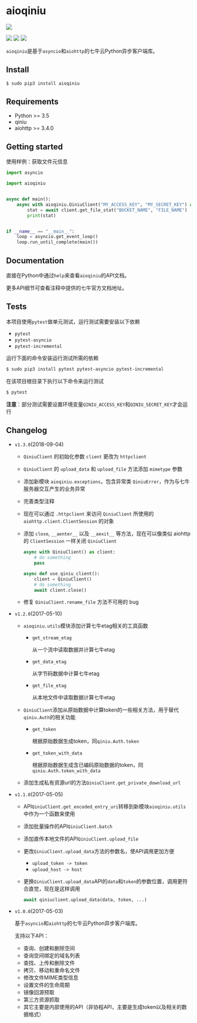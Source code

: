 # aioqiniu

[![][qiniu_logo]](https://www.qiniu.com)

![][version] ![][license] ![][python]

`aioqiniu`是基于`asyncio`和`aiohttp`的七牛云Python异步客户端库。

## Install

```bash
$ sudo pip3 install aioqiniu
```

## Requirements

* Python &gt;= 3.5
* qiniu
* aiohttp &gt;= 3.4.0

## Getting started

使用样例：获取文件元信息

```python
import asyncio

import aioqiniu


async def main():
    async with aioqiniu.QiniuClient("MY_ACCESS_KEY", "MY_SECRET_KEY") as client:
        stat = await client.get_file_stat("BUCKET_NAME", "FILE_NAME")
        print(stat)


if __name__ == "__main__":
    loop = asyncio.get_event_loop()
    loop.run_until_complete(main())
```

## Documentation

直接在Python中通过`help`来查看`aioqiniu`的API文档。

更多API细节可查看注释中提供的七牛官方文档地址。

## Tests

本项目使用`pytest`做单元测试，运行测试需要安装以下依赖

* `pytest`
* `pytest-asyncio`
* `pytest-incremental`

运行下面的命令安装运行测试所需的依赖

```bash
$ sudo pip3 install pytest pytest-asyncio pytest-incremental
```

在该项目根目录下执行以下命令来运行测试

```bash
$ pytest
```

**注意**：部分测试需要设置环境变量`QINIU_ACCESS_KEY`和`QINIU_SECRET_KEY`才会运行

## Changelog

* `v1.3.0`(2018-09-04)

    * `QiniuClient` 的初始化参数 `client` 更改为 `httpclient`
    * `QiniuClient` 的 `upload_data` 和 `upload_file` 方法添加 `mimetype` 参数
    * 添加新模块 `aioqiniu.exceptions`，包含异常类 `QiniuError`，作为与七牛服务器交互产生的业务异常
    * 完善类型注释
    * 现在可以通过 `.httpclient` 来访问 `QiniuClient` 所使用的 `aiohttp.client.ClientSession` 的对象
    * 添加 `close`, `__aenter__` 以及 `__aexit__` 等方法，现在可以像类似 aiohttp 的 `ClientSession` 一样关闭 `QiniuClient`

        ```python
        async with QiniuClient() as client:
            # do something
            pass
        ```

        ```python
        async def use_qiniu_client():
            client = QiniuClient()
            # do something
            await client.close()
        ```
    * 修复 `QiniuClient.rename_file` 方法不可用的 bug

* `v1.2.0`(2017-05-10)

    * `aioqiniu.utils`模块添加计算七牛etag相关的工具函数

        * `get_stream_etag`

            从一个流中读取数据并计算七牛etag

        * `get_data_etag`

            从字节码数据中计算七牛etag

        * `get_file_etag`

            从本地文件中读取数据计算七牛etag

    * `QiniuClient`添加从原始数据中计算token的一些相关方法，用于替代`qiniu.Auth`的相关功能

        * `get_token`

            根据原始数据生成token，同`qiniu.Auth.token`

        * `get_token_with_data`

            根据原始数据生成含已编码原始数据的token，同`qiniu.Auth.token_with_data`

    * 添加生成私有资源url的方法`QiniuClient.get_private_download_url`

* `v1.1.0`(2017-05-05)

    * API`QiniuClient.get_encoded_entry_uri`转移到新模块`aioqiniu.utils`中作为一个函数来使用

    * 添加批量操作的API`QiniuClient.batch`

    * 添加直传本地文件的API`QiniuClient.upload_file`

    * 更改`QiniuClient.upload_data`方法的参数名，使API调用更加方便

        * `upload_token -> token`
        * `upload_host -> host`

    * 更换`QiniuClient.upload_data`API的`data`和`token`的参数位置，调用更符合直觉，现在是这样调用

        ```python
        await qiniuclient.upload_data(data, token, ...)
        ```

* `v1.0.0`(2017-05-03)

    基于`asyncio`和`aiohttp`的七牛云Python异步客户端库。

    支持以下API：

    * 查询、创建和删除空间
    * 查询空间绑定的域名列表
    * 查找、上传和删除文件
    * 拷贝、移动和重命名文件
    * 修改文件MIME类型信息
    * 设置文件的生命周期
    * 镜像回源预取
    * 第三方资源抓取
    * 其它主要是内部使用的API（非协程API，主要是生成token以及相关的数据格式）

[qiniu_logo]: http://assets.qiniu.com/qiniu-204x109.png
[version]: https://img.shields.io/badge/version-1.3.0-blue.svg
[license]: https://img.shields.io/badge/license-MIT-blue.svg
[python]: https://img.shields.io/badge/python-%3E%3D3.5-blue.svg
